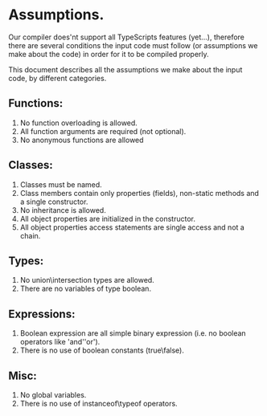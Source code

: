 # Assumptions.

Our compiler does'nt support all TypeScripts features (yet...), therefore there are several conditions the input code must follow (or assumptions we make about the code) in order for it to be compiled properly.

This document describes all the assumptions we make about the input code, by different categories.

## Functions:
1. No function overloading is allowed.
1. All function arguments are required (not optional).
1. No anonymous functions are allowed

## Classes:
1. Classes must be named.
1. Class members contain only properties (fields), non-static methods and a single constructor.
1. No inheritance is allowed.
1. All object properties are initialized in the constructor.
1. All object properties access statements are single access and not a chain.

## Types:
1. No union\intersection types are allowed.
1. There are no variables of type boolean.

## Expressions:
1. Boolean expression are all simple binary expression (i.e. no boolean operators like 'and'\'or').
1. There is no use of boolean constants (true\false).

## Misc:
1. No global variables.
1. There is no use of instanceof\typeof operators.